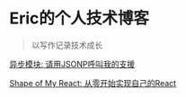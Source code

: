 # Eric的个人技术博客

> 以写作记录技术成长

[异步模块: 请用JSONP呼叫我的支援](https://github.com/Lanbasara/Erics-Blog/issues/1)

[Shape of My React: 从零开始实现自己的React](https://github.com/Lanbasara/Erics-Blog/issues/2)
